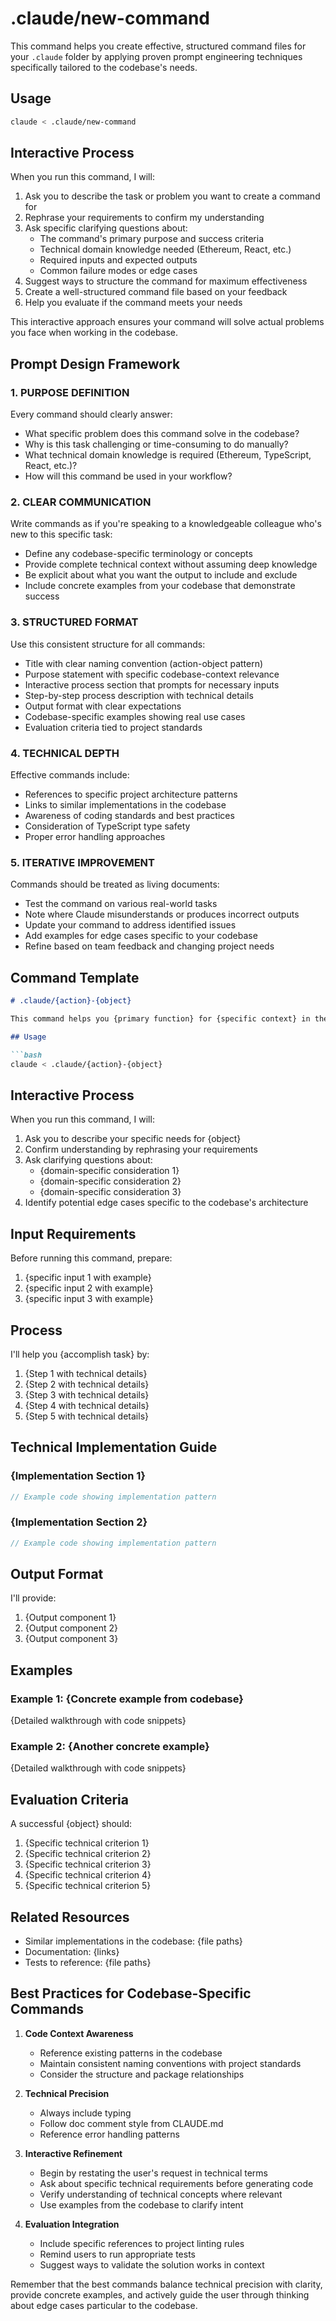 # .claude/new-command

This command helps you create effective, structured command files for your `.claude` folder by applying proven prompt engineering techniques specifically tailored to the codebase's needs.

## Usage

```bash
claude < .claude/new-command
```

## Interactive Process

When you run this command, I will:

1. Ask you to describe the task or problem you want to create a command for
2. Rephrase your requirements to confirm my understanding
3. Ask specific clarifying questions about:
   - The command's primary purpose and success criteria
   - Technical domain knowledge needed (Ethereum, React, etc.)
   - Required inputs and expected outputs
   - Common failure modes or edge cases
4. Suggest ways to structure the command for maximum effectiveness
5. Create a well-structured command file based on your feedback
6. Help you evaluate if the command meets your needs

This interactive approach ensures your command will solve actual problems you face when working in the codebase.

## Prompt Design Framework

### 1. PURPOSE DEFINITION

Every command should clearly answer:
- What specific problem does this command solve in the codebase?
- Why is this task challenging or time-consuming to do manually?
- What technical domain knowledge is required (Ethereum, TypeScript, React, etc.)?
- How will this command be used in your workflow?

### 2. CLEAR COMMUNICATION

Write commands as if you're speaking to a knowledgeable colleague who's new to this specific task:
- Define any codebase-specific terminology or concepts
- Provide complete technical context without assuming deep knowledge
- Be explicit about what you want the output to include and exclude
- Include concrete examples from your codebase that demonstrate success

### 3. STRUCTURED FORMAT

Use this consistent structure for all commands:
- Title with clear naming convention (action-object pattern)
- Purpose statement with specific codebase-context relevance
- Interactive process section that prompts for necessary inputs
- Step-by-step process description with technical details
- Output format with clear expectations
- Codebase-specific examples showing real use cases
- Evaluation criteria tied to project standards

### 4. TECHNICAL DEPTH

Effective commands include:
- References to specific project architecture patterns
- Links to similar implementations in the codebase
- Awareness of coding standards and best practices
- Consideration of TypeScript type safety
- Proper error handling approaches

### 5. ITERATIVE IMPROVEMENT

Commands should be treated as living documents:
- Test the command on various real-world tasks
- Note where Claude misunderstands or produces incorrect outputs
- Update your command to address identified issues
- Add examples for edge cases specific to your codebase
- Refine based on team feedback and changing project needs

## Command Template

```markdown
# .claude/{action}-{object}

This command helps you {primary function} for {specific context} in the codebase, following established patterns and best practices.

## Usage

```bash
claude < .claude/{action}-{object}
```

## Interactive Process

When you run this command, I will:
1. Ask you to describe your specific needs for {object}
2. Confirm understanding by rephrasing your requirements
3. Ask clarifying questions about:
   - {domain-specific consideration 1}
   - {domain-specific consideration 2}
   - {domain-specific consideration 3}
4. Identify potential edge cases specific to the codebase's architecture

## Input Requirements

Before running this command, prepare:
1. {specific input 1 with example}
2. {specific input 2 with example}
3. {specific input 3 with example}

## Process

I'll help you {accomplish task} by:

1. {Step 1 with technical details}
2. {Step 2 with technical details}
3. {Step 3 with technical details}
4. {Step 4 with technical details}
5. {Step 5 with technical details}

## Technical Implementation Guide

### {Implementation Section 1}

```typescript
// Example code showing implementation pattern
```

### {Implementation Section 2}

```typescript
// Example code showing implementation pattern
```

## Output Format

I'll provide:
1. {Output component 1}
2. {Output component 2}
3. {Output component 3}

## Examples

### Example 1: {Concrete example from codebase}

{Detailed walkthrough with code snippets}

### Example 2: {Another concrete example}

{Detailed walkthrough with code snippets}

## Evaluation Criteria

A successful {object} should:
1. {Specific technical criterion 1}
2. {Specific technical criterion 2}
3. {Specific technical criterion 3}
4. {Specific technical criterion 4}
5. {Specific technical criterion 5}

## Related Resources

- Similar implementations in the codebase: {file paths}
- Documentation: {links}
- Tests to reference: {file paths}


## Best Practices for Codebase-Specific Commands

1. **Code Context Awareness**
   - Reference existing patterns in the codebase
   - Maintain consistent naming conventions with project standards
   - Consider the structure and package relationships

2. **Technical Precision**
   - Always include typing
   - Follow doc comment style from CLAUDE.md
   - Reference error handling patterns

3. **Interactive Refinement**
   - Begin by restating the user's request in technical terms
   - Ask about specific technical requirements before generating code
   - Verify understanding of technical concepts where relevant
   - Use examples from the codebase to clarify intent

4. **Evaluation Integration**
   - Include specific references to project linting rules
   - Remind users to run appropriate tests
   - Suggest ways to validate the solution works in context

Remember that the best commands balance technical precision with clarity, provide concrete examples, and actively guide the user through thinking about edge cases particular to the codebase.
